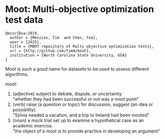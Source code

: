 # Moot: Multi-objective optimization test data

```
@misc{Dua:2019,
  author = {Menzies, Tim  and Chen, Toa},
  year = {2025},
  title = {MOOT repository of Multi-objective optimization tests},
  url = {http://github.com/timm/moot},
  institution = {North Carolina State University, USA} 
}
```
Moot is such a good name for datasets to be used to assess different algorithms.

moot: 
1. (adjective) subject to debate, dispute, or uncertainty.  
    "whether they had been successful or not was a moot point"
2. (verb) raise (a question or topic) for discussion; suggest (an idea or possibility).    
   "Sylvia needed a vacation, and a trip to Ireland had been mooted"
3. (noun) a mock trial set up to examine a hypothetical case as an academic exercise.    
   "the object of a moot is to provide practice in developing an argument"
